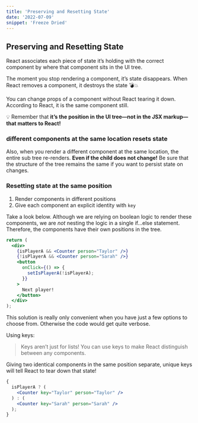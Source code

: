 ```yaml
---
title: 'Preserving and Resetting State'
date: '2022-07-09'
snippet: 'Freeze Dried'
---
```


## Preserving and Resetting State

React associates each piece of state it’s holding with the correct component by where that component sits in the UI tree.

The moment you stop rendering a component, it’s state disappears. When React removes a component, it destroys the state 💣💥

You can change props of a component without React tearing it down. According to React, it is the same component still.

💡 Remember that **it’s the position in the UI tree—not in the JSX markup—that matters to React!**


### different components at the same location resets state

Also, when you render a different component at the same location, the entire sub tree re-renders. **Even if the child does not change!** Be sure that the structure of the tree remains the same if you want to persist state on changes.

### Resetting state at the same position

1. Render components in different positions
2. Give each component an explicit identity with `key`

Take a look below. Although we are relying on boolean logic to render these components, we are _not_ nesting the logic in a single if…else statement. Therefore, the components have their own positions in the tree.

```jsx
return (
  <div>
    {isPlayerA && <Counter person="Taylor" />}
    {!isPlayerA && <Counter person="Sarah" />}
    <button
      onClick={() => {
        setIsPlayerA(!isPlayerA);
      }}
    >
      Next player!
    </button>
  </div>
);
```

This solution is really only convenient when you have just a few options to choose from. Otherwise the code would get quite verbose.

Using keys:

> Keys aren’t just for lists! You can use keys to make React distinguish between any components.

Giving two identical components in the same position separate, unique keys will tell React to tear down that state!

```jsx
{
  isPlayerA ? (
    <Counter key="Taylor" person="Taylor" />
  ) : (
    <Counter key="Sarah" person="Sarah" />
  );
}
```
